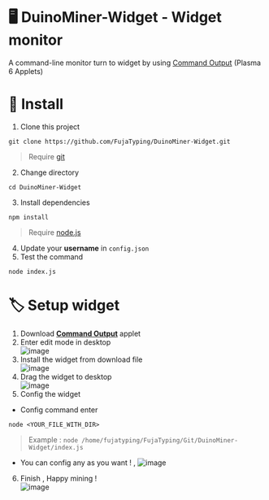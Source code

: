 # 🖥️ DuinoMiner-Widget - Widget monitor
A command-line monitor turn to widget by using [Command Output](https://store.kde.org/p/2136636/) (Plasma 6 Applets)

# 📲 Install
1. Clone this project
```
git clone https://github.com/FujaTyping/DuinoMiner-Widget.git
```
> Require [git](https://git-scm.com/)
2. Change directory
```
cd DuinoMiner-Widget
```
3. Install dependencies
```
npm install
```
> Require [node.js](https://nodejs.org/)
4. Update your **username** in `config.json`
5. Test the command
```
node index.js
```

# 🏷️ Setup widget
1. Download [**Command Output**](https://store.kde.org/p/2136636/) applet
2. Enter edit mode in desktop <br>
![image](https://github.com/FujaTyping/DuinoMiner-Widget/assets/86290693/49a48cb7-c9dd-4609-82a2-40fb9936929d)
3. Install the widget from download file <br>
![image](https://github.com/FujaTyping/DuinoMiner-Widget/assets/86290693/4cc0ded9-bb4d-4cb7-ba16-b58ca15aab6c)
4. Drag the widget to desktop <br>
![image](https://github.com/FujaTyping/DuinoMiner-Widget/assets/86290693/71c46ccc-53a1-461f-b4c7-58491b9b7362)
5. Config the widget
- Config command enter
```
node <YOUR_FILE_WITH_DIR>
```
> Example : `node /home/fujatyping/FujaTyping/Git/DuinoMiner-Widget/index.js`
- You can config any as you want ! , 
![image](https://github.com/FujaTyping/DuinoMiner-Widget/assets/86290693/9eb68cdb-9656-47ef-b1d3-46b54a09fce2)
6. Finish , Happy mining !<br>
![image](https://github.com/FujaTyping/DuinoMiner-Widget/assets/86290693/35d20447-8a7a-4a5b-9b14-371d5302ae0d)



